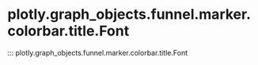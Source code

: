 # plotly.graph_objects.funnel.marker.colorbar.title.Font

::: plotly.graph_objects.funnel.marker.colorbar.title.Font
